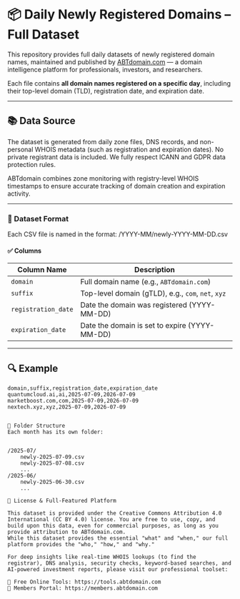 # 📦 Daily Newly Registered Domains – Full Dataset

This repository provides full daily datasets of newly registered domain names, maintained and published by [ABTdomain.com](https://abtdomain.com) — a domain intelligence platform for professionals, investors, and researchers.

Each file contains **all domain names registered on a specific day**, including their top-level domain (TLD), registration date, and expiration date.

---
## 📚 Data Source
The dataset is generated from daily zone files, DNS records, and non-personal WHOIS metadata (such as registration and expiration dates).
No private registrant data is included. We fully respect ICANN and GDPR data protection rules.

ABTdomain combines zone monitoring with registry-level WHOIS timestamps to ensure accurate tracking of domain creation and expiration activity.

---
### 📄 Dataset Format

Each CSV file is named in the format:
/YYYY-MM/newly-YYYY-MM-DD.csv


#### ✅ Columns

| Column Name       | Description                                  |
|-------------------|----------------------------------------------|
| `domain`          | Full domain name (e.g., `ABTdomain.com`)   |
| `suffix`          | Top-level domain (gTLD), e.g., `com`, `net`, `xyz`|
| `registration_date` | Date the domain was registered (YYYY-MM-DD) |
| `expiration_date`   | Date the domain is set to expire (YYYY-MM-DD) |

---

## 🔍 Example

```csv
domain,suffix,registration_date,expiration_date
quantumcloud.ai,ai,2025-07-09,2026-07-09
marketboost.com,com,2025-07-09,2026-07-09
nextech.xyz,xyz,2025-07-09,2026-07-09


📁 Folder Structure
Each month has its own folder:


/2025-07/
    newly-2025-07-09.csv
    newly-2025-07-08.csv
    ...
/2025-06/
    newly-2025-06-30.csv
    ...

🔗 License & Full-Featured Platform

This dataset is provided under the Creative Commons Attribution 4.0 International (CC BY 4.0) license. You are free to use, copy, and build upon this data, even for commercial purposes, as long as you provide attribution to ABTdomain.com.
While this dataset provides the essential "what" and "when," our full platform provides the "who," "how," and "why."

For deep insights like real-time WHOIS lookups (to find the registrar), DNS analysis, security checks, keyword-based searches, and AI-powered investment reports, please visit our professional toolset:

🔧 Free Online Tools: https://tools.abtdomain.com
👥 Members Portal: https://members.abtdomain.com



